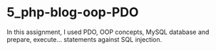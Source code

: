 # 5_php-blog-oop-PDO
In this assignment, I used PDO, OOP concepts, MySQL database and prepare, execute... statements against SQL injection.
